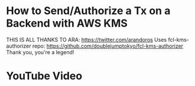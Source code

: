 # How to Send/Authorize a Tx on a Backend with AWS KMS

THIS IS ALL THANKS TO ARA: https://twitter.com/arandoros
Uses fcl-kms-authorizer repo: https://github.com/doublejumptokyo/fcl-kms-authorizer
Thank you, you're a legend!

# YouTube Video
